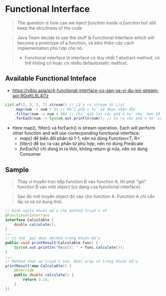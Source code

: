 # Functional Interface 


> The question is how can we *inject function inside a function* but still keep the strictlness of the code

> Java Team decide to use the stuff là Functional interface which will become a prototype of a function, và kèm thêm các cách implementation phù hợp cho nó.

>- Functional interface là interface có duy nhất 1 abstract method, có thể không có hoặc có nhiều default/static method.

## Available Functional Inteface
- https://viblo.asia/p/4-functional-interface-co-san-va-vi-du-voi-stream-api-RQqKL6L4l7z

```java
List.of(2, 3, 5, 7).stream() // Lấy ra stream từ List
    .map(num -> num * 2) // Mỗi phần tử sẽ được nhân đôi
    .filter(num -> num < 10) // Chỉ giữ lại các phần tử nhỏ hơn 10
    .forEach(num -> System.out.println(num)); // In ra các phần tử còn lại
```

- Here map(), filter() và forEach() is stream operation. Each will perform other function and will use correcponding functional interface:
    - *map()* để biến đổi phần tử 1-1, nên nó dùng Function<T, R>
    - *filter()* để lọc ra các phần tử phù hợp, nên nó dùng Predicate<T>
    - *forEach()* chỉ dùng in ra thôi, không return gì nữa, nên nó dùng Consumer<T>


## Sample
>Thay vì truyền trực tiếp function B vào function A, thì phải "gói" function B vào một object (có dạng của functional interface).

>Sau đó mới truyền object đó vào cho function A. Function A chỉ cần lấy ra và sử dụng thôi.
```java
// Định nghĩa khuôn mẫu cho method truyền vô
@FunctionalInterface
interface Calculable {
    double calculate();
}
...
// Có thể gọi được method trong khuôn mẫu
public void printResult(Calculable func) {
    System.out.println("Result: " + func.calculate());
}
...
// Method thực sự truyền vào, được wrap vô trong khuôn mẫu
printResult(new Calculable() {
    @Override
    public double calculate() {
        return 3.14;
    }
})
```